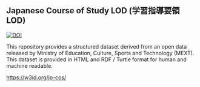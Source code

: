 ## Japanese Course of Study LOD (学習指導要領LOD)

[![DOI](https://zenodo.org/badge/392285422.svg)](https://zenodo.org/badge/latestdoi/392285422)

This repository provides a structured dataset derived from an open data released by Ministry of Education, Culture, Sports and Technology (MEXT). 
This dataset is provided in HTML and RDF / Turtle format for human and machine readable.

https://w3id.org/jp-cos/
